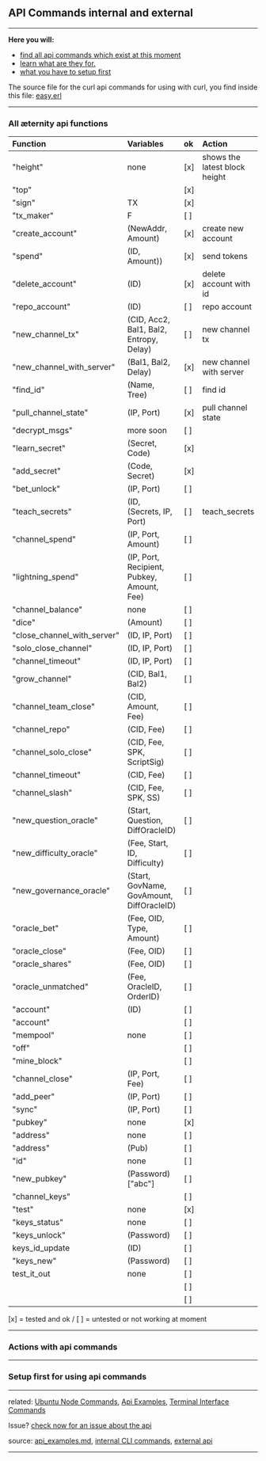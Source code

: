 ## API Commands internal and external
***


**Here you will:**

- [find all api commands which exist at this moment](#All-æternity-api-functions)
- [learn what are they for.](#actions-with-api-commands)
- [what you have to setup first](#setup-first-for-using-api-commands)

The source file for the curl api commands for using with curl, you find
inside this file:
[easy.erl](../../../../aeternity/testnet/blob/master/src/easy.erl)

***

### All æternity api functions

| Function                    | Variables                                  | ok  | Action                        |
|:----------------------------|:-------------------------------------------|:----|:------------------------------|
| "height"                    | none                                       | [x] | shows the latest block height |
| "top"                       |                                            | [x] |                               |
| "sign"                      | TX                                         | [x] |                               |
| "tx_maker"                  | F                                          | [ ] |                               |
| "create_account"            | (NewAddr, Amount)                          | [x] | create new account            |
| "spend"                     | (ID, Amount))                              | [x] | send tokens                   |
| "delete_account"            | (ID)                                       | [x] | delete account with id        |
| "repo_account"              | (ID)                                       | [ ] | repo account                  |
| "new_channel_tx"            | (CID, Acc2, Bal1, Bal2, Entropy, Delay)    | [ ] | new channel tx                |
| "new_channel_with_server"   | (Bal1, Bal2, Delay)                        | [x] | new channel with server       |
| "find_id"                   | (Name, Tree)                               | [ ] | find id                       |
| "pull_channel_state"        | (IP, Port)                                 | [x] | pull channel state            |
| "decrypt_msgs"              | more soon                                  | [ ] |                               |
| "learn_secret"              | (Secret, Code)                             | [x] |                               |
| "add_secret"                | (Code, Secret)                             | [x] |                               |
| "bet_unlock"                | (IP, Port)                                 | [ ] |                               |
| "teach_secrets"             | (ID, (Secrets, IP, Port)                   | [ ] | teach_secrets                 |
| "channel_spend"             | (IP, Port, Amount)                         | [ ] |                               |
| "lightning_spend"           | (IP, Port, Recipient, Pubkey, Amount, Fee) | [ ] |                               |
| "channel_balance"           | none                                       | [ ] |                               |
| "dice"                      | (Amount)                                   | [ ] |                               |
| "close_channel_with_server" | (ID, IP, Port)                             | [ ] |                               |
| "solo_close_channel"        | (ID, IP, Port)                             | [ ] |                               |
| "channel_timeout"           | (ID, IP, Port)                             | [ ] |                               |
| "grow_channel"              | (CID, Bal1, Bal2)                          | [ ] |                               |
| "channel_team_close"        | (CID, Amount, Fee)                         | [ ] |                               |
| "channel_repo"              | (CID, Fee)                                 | [ ] |                               |
| "channel_solo_close"        | (CID, Fee, SPK, ScriptSig)                 | [ ] |                               |
| "channel_timeout"           | (CID, Fee)                                 | [ ] |                               |
| "channel_slash"             | (CID, Fee, SPK, SS)                        | [ ] |                               |
| "new_question_oracle"       | (Start, Question, DiffOracleID)            | [ ] |                               |
| "new_difficulty_oracle"     | (Fee, Start, ID, Difficulty)               | [ ] |                               |
| "new_governance_oracle"     | (Start, GovName, GovAmount, DiffOracleID)  | [ ] |                               |
| "oracle_bet"                | (Fee, OID, Type, Amount)                   | [ ] |                               |
| "oracle_close"              | (Fee, OID)                                 | [ ] |                               |
| "oracle_shares"             | (Fee, OID)                                 | [ ] |                               |
| "oracle_unmatched"          | (Fee, OracleID, OrderID)                   | [ ] |                               |
| "account"                   | (ID)                                       | [ ] |                               |
| "account"                   |                                            | [ ] |                               |
| "mempool"                   | none                                       | [ ] |                               |
| "off"                       |                                            | [ ] |                               |
| "mine_block"                |                                            | [ ] |                               |
| "channel_close"             | (IP, Port, Fee)                            | [ ] |                               |
| "add_peer"                  | (IP, Port)                                 | [ ] |                               |
| "sync"                      | (IP, Port)                                 | [ ] |                               |
| "pubkey"                    | none                                       | [x] |                               |
| "address"                   | none                                       | [ ] |                               |
| "address"                   | (Pub)                                      | [ ] |                               |
| "id"                        | none                                       | [ ] |                               |
| "new_pubkey"                | (Password) ["abc"]                         | [ ] |                               |
| "channel_keys"              |                                            | [ ] |                               |
| "test"                      | none                                       | [x] |                               |
| "keys_status"               | none                                       | [ ] |                               |
| "keys_unlock"               | (Password)                                 | [ ] |                               |
| keys_id_update              | (ID)                                       | [ ] |                               |
| "keys_new"                  | (Password)                                 | [ ] |                               |
| test_it_out                 | none                                       | [ ] |                               |
|                             |                                            | [ ] |                               |
|                             |                                            | [ ] |                               |


[x] = tested and ok / [ ] = untested or not working at moment

***

### Actions with api commands


***

### Setup first for using api commands

***

related: [Ubuntu Node Commands](Ubuntu-Node-Commands),
[Api Examples](Api-Examples),
[Terminal Interface Commands](Terminal-interface-commands)

Issue?
[check now for an issue about the api](https://github.com/aeternity/testnet/issues?q=api)

source:
[api_examples.md](../../../../aeternity/testnet/blob/master/docs/api_examples.md),
[internal CLI commands](../../../../aeternity/testnet/blob/master/src/networking/internal_handler.erl),
[external api](../../../../aeternity/testnet/blob/master/src/networking/handler.erl)

***
